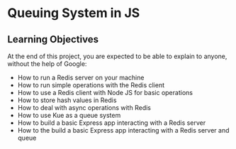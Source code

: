 # Queuing System in JS
## Learning Objectives
At the end of this project, you are expected to be able to explain to anyone, without the help of Google:<br>

- How to run a Redis server on your machine<br>
- How to run simple operations with the Redis client<br>
- How to use a Redis client with Node JS for basic operations<br>
- How to store hash values in Redis<br>
- How to deal with async operations with Redis<br>
- How to use Kue as a queue system<br>
- How to build a basic Express app interacting with a Redis server<br>
- How to the build a basic Express app interacting with a Redis server and queue<br>
